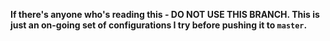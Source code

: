 __If there's anyone who's reading this - DO NOT USE THIS BRANCH.
This is just an on-going set of configurations I try before pushing it to `master`.__
